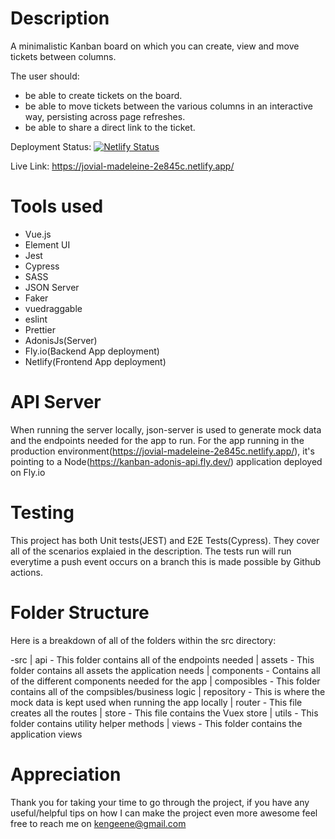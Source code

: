 # Description
A minimalistic Kanban board on which you can create, view and move tickets between columns.

The user should:

- be able to create tickets on the board.
- be able to move tickets between the various columns in an interactive way, persisting across page refreshes.
- be able to share a direct link to the ticket.


Deployment Status: [![Netlify Status](https://api.netlify.com/api/v1/badges/679e3035-c66d-4ff4-a7e2-b6da0a9bc2ee/deploy-status)](https://app.netlify.com/sites/jovial-madeleine-2e845c/deploys)

Live Link: https://jovial-madeleine-2e845c.netlify.app/
# Tools used
- Vue.js
- Element UI
- Jest
- Cypress
- SASS
- JSON Server
- Faker
- vuedraggable
- eslint
- Prettier
- AdonisJs(Server)
- Fly.io(Backend App deployment)
- Netlify(Frontend App deployment)

# API Server
When running the server locally, json-server is used to generate mock data and the endpoints needed for the app to run. For the app running in the production environment(https://jovial-madeleine-2e845c.netlify.app/), it's pointing to a Node(https://kanban-adonis-api.fly.dev/) application deployed on Fly.io

# Testing

This project has both Unit tests(JEST) and E2E Tests(Cypress). They cover all of the scenarios explaied in the description. The tests run will run everytime a push event occurs on a branch this is made possible by Github actions.

# Folder Structure
Here is a breakdown of all of the folders within the src directory:

-src
    |
    api - This folder contains all of the endpoints needed
    |
    assets - This folder contains all assets the application needs
    |
    components - Contains all of the different components needed for the app
    |
    composibles - This folder contains all of the compsibles/business logic
    |
    repository - This is where the mock data is kept used when running the app locally
    |
    router - This file creates all the routes
    |
    store - This file contains the Vuex store
    |
    utils - This folder contains utility helper methods
    |
    views - This folder contains the application views

# Appreciation
Thank you for taking your time to go through the project, if you have any useful/helpful tips on how I can make the project even more awesome feel free to reach me on kengeene@gmail.com